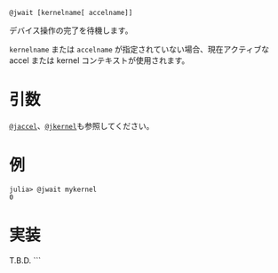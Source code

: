 ```
@jwait [kernelname[ accelname]]
```

デバイス操作の完了を待機します。

`kernelname` または `accelname` が指定されていない場合、現在アクティブな accel または kernel コンテキストが使用されます。

# 引数

[`@jaccel`](@jaccel)、[`@jkernel`](@jkernel)も参照してください。

# 例

```julia-repl
julia> @jwait mykernel
0
```

# 実装

T.B.D. ```
